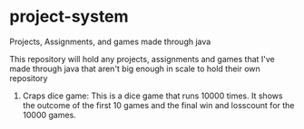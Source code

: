 # project-system
Projects, Assignments, and games made through java

This repository will hold any projects, assignments and games that I've made through java that
aren't big enough in scale to hold their own repository

1. Craps dice game: This is a dice game that runs 10000 times. It shows the outcome of the first 10 games and 
  the final win and losscount for the 10000 games. 
